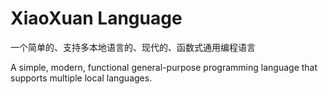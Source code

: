 # XiaoXuan Language

一个简单的、支持多本地语言的、现代的、函数式通用编程语言

A simple, modern, functional general-purpose programming language that supports multiple local languages.
